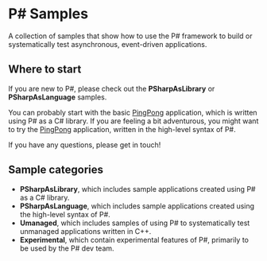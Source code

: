 P# Samples
====================
A collection of samples that show how to use the P# framework to build or systematically test asynchronous, event-driven applications.

## Where to start
If you are new to P#, please check out the **PSharpAsLibrary** or **PSharpAsLanguage** samples.

You can probably start with the basic [PingPong](https://github.com/p-org/PSharp/tree/master/Samples/PSharpAsLibrary/PingPong) application, which is written using P# as a C# library. If you are feeling a bit adventurous, you might want to try the [PingPong](https://github.com/p-org/PSharp/tree/master/Samples/PSharpAsLanguage/PingPong) application, written in the high-level syntax of P#.

If you have any questions, please get in touch!

## Sample categories
- **PSharpAsLibrary**, which includes sample applications created using P# as a C# library.
- **PSharpAsLanguage**, which includes sample applications created using the high-level syntax of P#.
- **Umanaged**, which includes samples of using P# to systematically test unmanaged applications written in C++.
- **Experimental**, which contain experimental features of P#, primarily to be used by the P# dev team.
